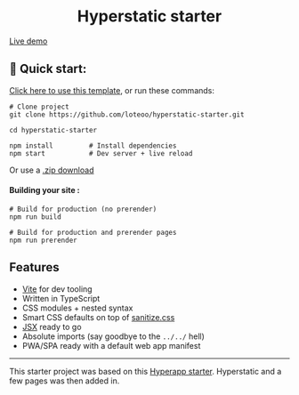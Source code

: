 <h1 align="center">
  Hyperstatic starter
</h1>

[Live demo](https://hyperstatic-starter.netlify.com/)

## 🚀 Quick start:

[Click here to use this template](https://github.com/loteoo/hyperstatic-starter/generate), or run these commands:

```
# Clone project
git clone https://github.com/loteoo/hyperstatic-starter.git

cd hyperstatic-starter

npm install         # Install dependencies
npm start           # Dev server + live reload
```

Or use a [.zip download](https://github.com/loteoo/hyperstatic-starter/archive/master.zip)

#### Building your site :

```
# Build for production (no prerender)
npm run build

# Build for production and prerender pages
npm run prerender
```

## Features

- [Vite](https://vitejs.dev/) for dev tooling
- Written in TypeScript
- CSS modules + nested syntax
- Smart CSS defaults on top of [sanitize.css](https://csstools.github.io/sanitize.css/)
- [JSX](https://reactjs.org/docs/introducing-jsx.html) ready to go
- Absolute imports (say goodbye to the `../../` hell)
- PWA/SPA ready with a default web app manifest

---

This starter project was based on this [Hyperapp starter](https://github.com/loteoo/hyperapp-starter). Hyperstatic and a few pages was then added in.
